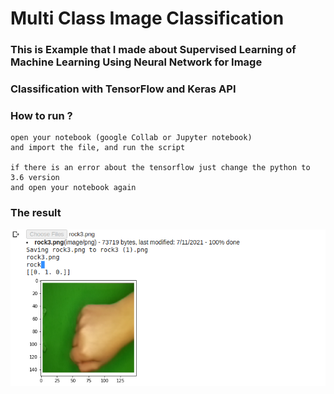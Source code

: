 # Multi Class Image Classification

### This is Example that I made about Supervised Learning of Machine Learning Using Neural Network for Image
### Classification with TensorFlow and Keras API

### How to run ?
```
open your notebook (google Collab or Jupyter notebook)
and import the file, and run the script

if there is an error about the tensorflow just change the python to 3.6 version
and open your notebook again
```

### The result

![Alt Text](resultImageClassification.png)

